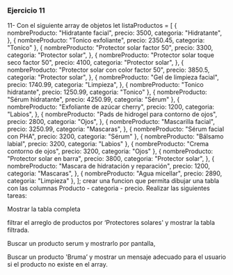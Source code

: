 ### Ejercicio 11

11- Con el siguiente array de objetos
let listaProductos = [
  {
    nombreProducto: "Hidratante facial",
    precio: 3500,
    categoria: "Hidratante",
  },
  { nombreProducto: "Tonico exfoliante", precio: 2350.45, categoria: "Tonico" },
  {
    nombreProducto: "Protector solar factor 50",
    precio: 3300,
    categoria: "Protector solar",
  },
  {
    nombreProducto: "Protector solar toque seco factor 50",
    precio: 4100,
    categoria: "Protector solar",
  },
  {
    nombreProducto: "Protector solar con color factor 50",
    precio: 3850.5,
    categoria: "Protector solar",
  },
  {
    nombreProducto: "Gel de limpieza facial",
    precio: 1740.99,
    categoria: "Limpieza",
  },
  { nombreProducto: "Tonico hidratante", precio: 1250.99, categoria: "Tonico" },
  { nombreProducto: "Sérum hidratante", precio: 4250.99, categoria: "Sérum" },
  {
    nombreProducto: "Exfoliante de azúcar cherry",
    precio: 1200,
    categoria: "Labios",
  },
  {
    nombreProducto: "Pads de hidrogel para contorno de ojos",
    precio: 2800,
    categoria: "Ojos",
  },
  {
    nombreProducto: "Mascarilla facial",
    precio: 3250.99,
    categoria: "Mascaras",
  },
  { nombreProducto: "Sérum facial con PHA", precio: 3200, categoria: "Sérum" },
  { nombreProducto: "Bálsamo labial", precio: 3200, categoria: "Labios" },
  { nombreProducto: "Crema contorno de ojos", precio: 3200, categoria: "Ojos" },
  {
    nombreProducto: "Protector solar en barra",
    precio: 3800,
    categoria: "Protector solar",
  },
  {
    nombreProducto: "Mascara de hidratación y reparación",
    precio: 1200,
    categoria: "Mascaras",
  },
  { nombreProducto: "Agua micellar", precio: 2890, categoria: "Limpieza" },
];
crear una funcion que permita dibujar una tabla con las columnas Producto - categoria - precio. Realizar las siguientes tareas:

Mostrar la tabla completa

filtrar el arreglo de productos por ‘Protectores solares' y mostrar la tabla filtrada.

Buscar un producto serum y mostrarlo por pantalla,

Buscar un producto 'Bruma’ y mostrar un mensaje adecuado para el usuario si el producto no existe en el array.

